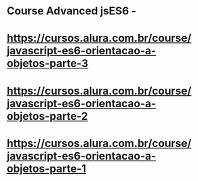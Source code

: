 # Course Advanced jsES6 - 
# https://cursos.alura.com.br/course/javascript-es6-orientacao-a-objetos-parte-3
# https://cursos.alura.com.br/course/javascript-es6-orientacao-a-objetos-parte-2
# https://cursos.alura.com.br/course/javascript-es6-orientacao-a-objetos-parte-1
